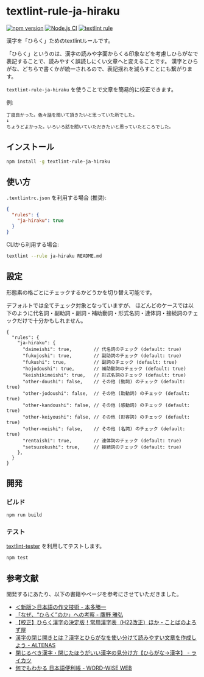 # textlint-rule-ja-hiraku

[![npm version](https://badge.fury.io/js/textlint-rule-ja-hiraku.svg)](https://badge.fury.io/js/textlint-rule-ja-hiraku)
[![Node.js CI](https://github.com/akiomik/textlint-rule-ja-hiraku/actions/workflows/ci.yml/badge.svg)](https://github.com/akiomik/textlint-rule-ja-hiraku/actions/workflows/ci.yml)
[![textlint rule](https://img.shields.io/badge/textlint-fixable-green.svg?style=social)](https://textlint.github.io/) 

漢字を「ひらく」ためのtextlintルールです。

「ひらく」というのは、漢字の読みや字面からくる印象などを考慮しひらがなで表記することで、読みやすく誤読しにくい文章へと変えることです。
漢字とひらがな、どちらで書くかが統一されるので、表記揺れを減らすことにも繋がります。

`textlint-rule-ja-hiraku` を使うことで文章を簡易的に校正できます。

例:

```
丁度良かった。色々話を聞いて頂きたいと思っていた所でした。
↓
ちょうどよかった。いろいろ話を聞いていただきたいと思っていたところでした。
```

## インストール

```bash
npm install -g textlint-rule-ja-hiraku
```

## 使い方

`.textlintrc.json` を利用する場合 (推奨):

```json
{
  "rules": {
    "ja-hiraku": true
  }
}
```

CLIから利用する場合:

```bash
textlint --rule ja-hiraku README.md
```

## 設定

形態素の格ごとにチェックするかどうかを切り替え可能です。

デフォルトでは全てチェック対象となっていますが、
ほどんどのケースでは以下のように代名詞・副助詞・副詞・補助動詞・形式名詞・連体詞・接続詞のチェックだけで十分かもしれません。

```jsonc
{
  "rules": {
    "ja-hiraku": {
      "daimeishi": true,        // 代名詞のチェック (default: true)
      "fukujoshi": true,        // 副助詞のチェック (default: true)
      "fukushi": true,          // 副詞のチェック (default: true)
      "hojodoushi": true,       // 補助動詞のチェック (default: true)
      "keishikimeishi": true,   // 形式名詞のチェック (default: true)
      "other-doushi": false,    // その他 (動詞) のチェック (default: true)
      "other-jodoushi": false,  // その他 (助動詞) のチェック (default: true)
      "other-kandoushi": false, // その他 (感動詞) のチェック (default: true)
      "other-keiyoushi": false, // その他 (形容詞) のチェック (default: true)
      "other-meishi": false,    // その他 (名詞) のチェック (default: true)
      "rentaishi": true,        // 連体詞のチェック (default: true)
      "setsuzokushi": true,     // 接続詞のチェック (default: true)
    },
  }
}
```

## 開発

### ビルド

```bash
npm run build
```

### テスト

[textlint-tester](https://github.com/textlint/textlint-tester) を利用してテストします。

```bash
npm test
```

## 参考文献

開発するにあたり、以下の書籍やページを参考にさせていただきました。

- [＜新版＞日本語の作文技術 - 本多勝一](https://publications.asahi.com/ecs/detail/?item_id=17593)
- [「なぜ、“ひらく”のか」への考察 - 鷹野 雅弘](https://note.com/swwwitch/n/n105a095c0687)
- [【校正】ひらく漢字の決定版！常用漢字表（H22改正）ほか - ことばのよろず屋](https://kotobanoyorozuya.com/hiraku-ichiran/)
- [漢字の閉じ開きとは？漢字とひらがなを使い分けて読みやすい文章を作成しよう - ALTENAS](https://altenas.jp/blog/chinese-characters-close-up-or-open)
- [閉じるべき漢字・閉じたほうがいい漢字の見分け方【ひらがな→漢字】 - ライカツ](https://lifelikewriter.com/hiragana-kanji-rules/)
- [何でもわかる 日本語便利帳 - WORD-WISE WEB](https://dictionary.sanseido-publ.co.jp/dict/ssd36029)
